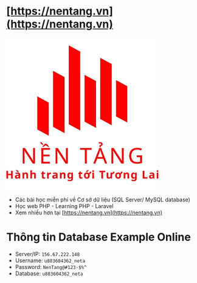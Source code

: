 # [https://nentang.vn](https://nentang.vn)
[![./docs/assets/shared/img/logo-nentang.jpg](./docs/assets/shared/img/logo-nentang.jpg)](./docs/assets/shared/img/logo-nentang.jpg)
- Các bài học miễn phí về Cơ sở dữ liệu (SQL Server/ MySQL database)
- Học web PHP - Learning PHP - Laravel
- Xem nhiều hơn tại [https://nentang.vn](https://nentang.vn)

# Thông tin Database Example Online
- Server/IP: `156.67.222.148`
- Username: `u883604362_neta`
- Password: `NenTang@#123-$%^`
- Database: `u883604362_neta`
